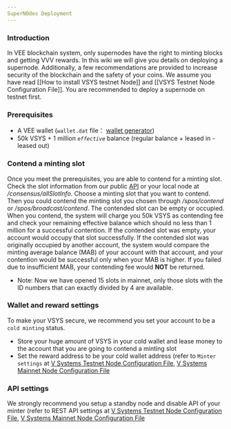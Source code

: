 ```yaml
---
SuperNOdes Deployment
---
```

### Introduction
In VEE blockchain system, only supernodes have the right to minting blocks and getting VVV rewards. In this wiki we will give you details on deploying a supernode. Additionally, a few recommendations are provided to increase security of the blockchain and the safety of your coins. We assume you have read [[How to install VSYS testnet Node]] and [[VSYS Testnet Node Configuration File]]. You are recommended to deploy a supernode on testnet first.
### Prerequisites
* A VEE wallet (`wallet.dat` file： [wallet generator](https://github.com/virtualeconomy/vsys-wallet-generator))
* 50k VSYS + 1 million _`effective`_ balance (regular balance + leased in - leased out)
### Contend a minting slot
Once you meet the prerequisites, you are able to contend for a minting slot. Check the slot information from our public [API](http://3.0.221.137:9922) or your local node at _/consensus/allSlotInfo_. Choose a minting slot that you want to contend. Then you could contend the minting slot you chosen through _/spos/contend_ or _/spos/broadcast/contend_. The contended slot can be empty or occupied. When you contend, the system will charge you 50k VSYS as contending fee and check your remaining effective balance which should no less than 1 million for a successful contention. If the contended slot was empty, your account would occupy that slot successfully. If the contended slot was originally occupied by another account, the system would compare the minting average balance (MAB) of your account with that account, and your contention would  be successful only when your MAB is higher. If you failed due to insufficient MAB, your contending fee would **NOT** be returned. 
* Note: Now we have opened 15 slots in mainnet, only those slots with the ID numbers that can exactly divided by 4 are available.
### Wallet and reward settings
To make your VSYS secure, we recommend you set your account to be a `cold minting` status.
* Store your huge amount of VSYS in your cold wallet and lease money to the account that you are going to contend a minting slot
* Set the reward address to be your cold wallet address (refer to `Minter settings` at [V Systems Testnet Node Configuration File](https://vsys.readthedocs.io/en/latest/testconf.html), [V Systems Mainnet Node Configuration File](https://vsys.readthedocs.io/en/latest/mainconf.html)
### API settings
We strongly recommend you setup a standby node and disable API of your minter (refer to REST API settings at [V Systems Testnet Node Configuration File](https://vsys.readthedocs.io/en/latest/testconf.html), [V Systems Mainnet Node Configuration File](https://vsys.readthedocs.io/en/latest/mainconf.html)
